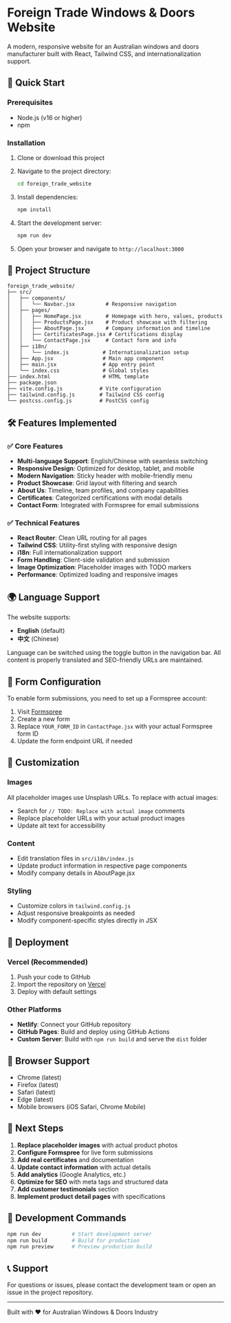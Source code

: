 # Foreign Trade Windows & Doors Website

A modern, responsive website for an Australian windows and doors manufacturer built with React, Tailwind CSS, and internationalization support.

## 🚀 Quick Start

### Prerequisites
- Node.js (v16 or higher)
- npm

### Installation

1. Clone or download this project
2. Navigate to the project directory:
   ```bash
   cd foreign_trade_website
   ```

3. Install dependencies:
   ```bash
   npm install
   ```

4. Start the development server:
   ```bash
   npm run dev
   ```

5. Open your browser and navigate to `http://localhost:3000`

## 📁 Project Structure

```
foreign_trade_website/
├── src/
│   ├── components/
│   │   └── Navbar.jsx          # Responsive navigation
│   ├── pages/
│   │   ├── HomePage.jsx        # Homepage with hero, values, products
│   │   ├── ProductsPage.jsx    # Product showcase with filtering
│   │   ├── AboutPage.jsx       # Company information and timeline
│   │   ├── CertificatesPage.jsx # Certifications display
│   │   └── ContactPage.jsx     # Contact form and info
│   ├── i18n/
│   │   └── index.js           # Internationalization setup
│   ├── App.jsx                # Main app component
│   ├── main.jsx               # App entry point
│   └── index.css              # Global styles
├── index.html                 # HTML template
├── package.json
├── vite.config.js            # Vite configuration
├── tailwind.config.js        # Tailwind CSS config
└── postcss.config.js         # PostCSS config
```

## 🛠️ Features Implemented

### ✅ Core Features
- **Multi-language Support**: English/Chinese with seamless switching
- **Responsive Design**: Optimized for desktop, tablet, and mobile
- **Modern Navigation**: Sticky header with mobile-friendly menu
- **Product Showcase**: Grid layout with filtering and search
- **About Us**: Timeline, team profiles, and company capabilities
- **Certificates**: Categorized certifications with modal details
- **Contact Form**: Integrated with Formspree for email submissions

### ✅ Technical Features
- **React Router**: Clean URL routing for all pages
- **Tailwind CSS**: Utility-first styling with responsive design
- **i18n**: Full internationalization support
- **Form Handling**: Client-side validation and submission
- **Image Optimization**: Placeholder images with TODO markers
- **Performance**: Optimized loading and responsive images

## 🌍 Language Support

The website supports:
- **English** (default)
- **中文** (Chinese)

Language can be switched using the toggle button in the navigation bar. All content is properly translated and SEO-friendly URLs are maintained.

## 📧 Form Configuration

To enable form submissions, you need to set up a Formspree account:

1. Visit [Formspree](https://formspree.io)
2. Create a new form
3. Replace `YOUR_FORM_ID` in `ContactPage.jsx` with your actual Formspree form ID
4. Update the form endpoint URL if needed

## 🎨 Customization

### Images
All placeholder images use Unsplash URLs. To replace with actual images:
- Search for `// TODO: Replace with actual image` comments
- Replace placeholder URLs with your actual product images
- Update alt text for accessibility

### Content
- Edit translation files in `src/i18n/index.js`
- Update product information in respective page components
- Modify company details in AboutPage.jsx

### Styling
- Customize colors in `tailwind.config.js`
- Adjust responsive breakpoints as needed
- Modify component-specific styles directly in JSX

## 🚀 Deployment

### Vercel (Recommended)
1. Push your code to GitHub
2. Import the repository on [Vercel](https://vercel.com)
3. Deploy with default settings

### Other Platforms
- **Netlify**: Connect your GitHub repository
- **GitHub Pages**: Build and deploy using GitHub Actions
- **Custom Server**: Build with `npm run build` and serve the `dist` folder

## 📱 Browser Support

- Chrome (latest)
- Firefox (latest)
- Safari (latest)
- Edge (latest)
- Mobile browsers (iOS Safari, Chrome Mobile)

## 🎯 Next Steps

1. **Replace placeholder images** with actual product photos
2. **Configure Formspree** for live form submissions
3. **Add real certificates** and documentation
4. **Update contact information** with actual details
5. **Add analytics** (Google Analytics, etc.)
6. **Optimize for SEO** with meta tags and structured data
7. **Add customer testimonials** section
8. **Implement product detail pages** with specifications

## 🔧 Development Commands

```bash
npm run dev          # Start development server
npm run build        # Build for production
npm run preview      # Preview production build
```

## 📞 Support

For questions or issues, please contact the development team or open an issue in the project repository.

---

Built with ❤️ for Australian Windows & Doors Industry
